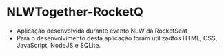 # NLWTogether-RocketQ
 
- Aplicação desenvolvida durante evento NLW da RocketSeat
- Para o desenvolvimento desta aplicação foram utilizadfos HTML, CSS, JavaScript, NodeJS e SQLite.
